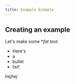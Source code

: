 ```yaml
---
title: Example Example
---
```


Creating an example
---------------
Let's make some **fat text*.
* Here's
* a
* bullet
* list!

*hejhej*

